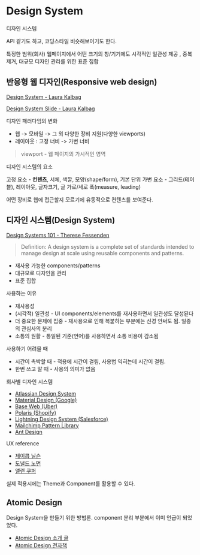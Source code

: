 # Design System

디자인 시스템

API 같기도 하고, 코딩스타일 비슷해보이기도 한다.

특정한 범위(회사) 웹페이지에서 어떤 크기의 창/기기에도 시각적인 일관성 제공 , 중복 제거, 대규모 디자인 관리를 위한 표준 집합

## 반응형 웹 디자인(Responsive web design)

[Design System - Laura Kalbag](https://24ways.org/2012/design-systems/)

[Design System Slide - Laura Kalbag](https://speakerdeck.com/laurakalbag/design-systems-1)

디자인 패러다임의 변화

* 웹 -> 모바일 -> 그 외 다양한 장비 지원(다양한 viewports)
* 레이아웃 : 고정 너비 -> 가변 너비

> viewport - 웹 페이지의 가시적인 영역

디자인 시스템의 요소

고정 요소 - **컨텐츠**, 서체, 색깔, 모양(shape/form), 기본 단위
가변 요소 - 그리드(테이블), 레이아웃, 글자크기, 글 가로/세로 폭(measure, leading)

어떤 장비로 웹에 접근할지 모르기에 유동적으로 컨텐츠를 보여준다.

## 디자인 시스템(Design System)

[Design Systems 101 - Therese Fessenden](https://www.nngroup.com/articles/design-systems-101/)

> Definition: A design system is a complete set of standards intended to manage design at scale using reusable components and patterns.

* 재사용 가능한 components/patterns
* 대규모로 디자인을 관리
* 표준 집합

사용하는 이유

* 재사용성
* (시각적) 일관성 - UI components/elements를 재사용하면서 일관성도 달성된다
* 더 중요한 문제에 집중 - 재사용으로 인해 복붙하는 부분에는 신경 안써도 됨. 일종의 관심사의 분리
* 소통의 원활 - 통일된 기준(언어)를 사용하면서 소통 비용이 감소됨

사용하기 어려울 때

* 시간이 촉박할 때 - 적용에 시간이 걸림, 사용법 익히는데 시간이 걸림.
* 한번 쓰고 말 때 - 사용의 의미가 없음

회사별 디자인 시스템

* [Atlassian Design System](https://atlassian.design/)
* [Material Design (Google)](https://material.io/)
* [Base Web (Uber)](https://baseweb.design/)
* [Polaris (Shopify)](https://polaris.shopify.com/)
* [Lightning Design System (Salesforce)](https://www.lightningdesignsystem.com/)
* [Mailchimp Pattern Library](https://ux.mailchimp.com/patterns)
* [Ant Design](https://ant.design/)

UX reference

* [제이콥 닐슨](https://ko.wikipedia.org/wiki/제이콥_닐슨)
* [도널드 노먼](https://ko.wikipedia.org/wiki/도널드_노먼)
* [앨런 쿠퍼](https://en.wikipedia.org/wiki/Alan_Cooper)

실제 적용시에는 Theme과 Component를 활용할 수 있다.

## Atomic Design

Design System을 만들기 위한 방법론. component 분리 부분에서 이미 언급이 되었었다.

* [Atomic Design 소개 글](https://bradfrost.com/blog/post/atomic-web-design/)
* [Atomic Design 전자책](https://atomicdesign.bradfrost.com/)
